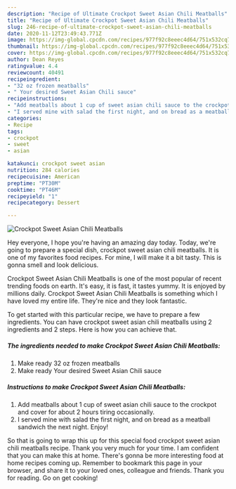 ```yaml
---
description: "Recipe of Ultimate Crockpot Sweet Asian Chili Meatballs"
title: "Recipe of Ultimate Crockpot Sweet Asian Chili Meatballs"
slug: 246-recipe-of-ultimate-crockpot-sweet-asian-chili-meatballs
date: 2020-11-12T23:49:43.771Z
image: https://img-global.cpcdn.com/recipes/977f92c8eeec4d64/751x532cq70/crockpot-sweet-asian-chili-meatballs-recipe-main-photo.jpg
thumbnail: https://img-global.cpcdn.com/recipes/977f92c8eeec4d64/751x532cq70/crockpot-sweet-asian-chili-meatballs-recipe-main-photo.jpg
cover: https://img-global.cpcdn.com/recipes/977f92c8eeec4d64/751x532cq70/crockpot-sweet-asian-chili-meatballs-recipe-main-photo.jpg
author: Dean Reyes
ratingvalue: 4.4
reviewcount: 40491
recipeingredient:
- "32 oz frozen meatballs"
- " Your desired Sweet Asian Chili sauce"
recipeinstructions:
- "Add meatballs about 1 cup of sweet asian chili sauce to the crockpot and cover for about 2 hours tiring occasionally."
- "I served mine with salad the first night, and on bread as a meatball sandwich the next night. Enjoy!"
categories:
- Recipe
tags:
- crockpot
- sweet
- asian

katakunci: crockpot sweet asian 
nutrition: 284 calories
recipecuisine: American
preptime: "PT30M"
cooktime: "PT46M"
recipeyield: "1"
recipecategory: Dessert

---
```



![Crockpot Sweet Asian Chili Meatballs](https://img-global.cpcdn.com/recipes/977f92c8eeec4d64/751x532cq70/crockpot-sweet-asian-chili-meatballs-recipe-main-photo.jpg)

Hey everyone, I hope you're having an amazing day today. Today, we're going to prepare a special dish, crockpot sweet asian chili meatballs. It is one of my favorites food recipes. For mine, I will make it a bit tasty. This is gonna smell and look delicious.

Crockpot Sweet Asian Chili Meatballs is one of the most popular of recent trending foods on earth. It's easy, it is fast, it tastes yummy. It is enjoyed by millions daily. Crockpot Sweet Asian Chili Meatballs is something which I have loved my entire life. They're nice and they look fantastic.




To get started with this particular recipe, we have to prepare a few ingredients. You can have crockpot sweet asian chili meatballs using 2 ingredients and 2 steps. Here is how you can achieve that.

<!--inarticleads1-->

##### The ingredients needed to make Crockpot Sweet Asian Chili Meatballs:

1. Make ready 32 oz frozen meatballs
1. Make ready  Your desired Sweet Asian Chili sauce




<!--inarticleads2-->

##### Instructions to make Crockpot Sweet Asian Chili Meatballs:

1. Add meatballs about 1 cup of sweet asian chili sauce to the crockpot and cover for about 2 hours tiring occasionally.
1. I served mine with salad the first night, and on bread as a meatball sandwich the next night. Enjoy!




So that is going to wrap this up for this special food crockpot sweet asian chili meatballs recipe. Thank you very much for your time. I am confident that you can make this at home. There's gonna be more interesting food at home recipes coming up. Remember to bookmark this page in your browser, and share it to your loved ones, colleague and friends. Thank you for reading. Go on get cooking!
